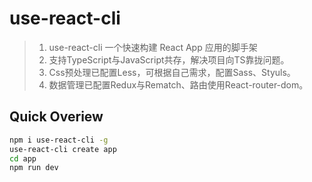 # use-react-cli

> 1. use-react-cli 一个快速构建 React App 应用的脚手架
> 2. 支持TypeScript与JavaScript共存，解决项目向TS靠拢问题。
> 3. Css预处理已配置Less，可根据自己需求，配置Sass、Styuls。
> 4. 数据管理已配置Redux与Rematch、路由使用React-router-dom。

## Quick Overiew

```sh
npm i use-react-cli -g
use-react-cli create app
cd app
npm run dev
```
